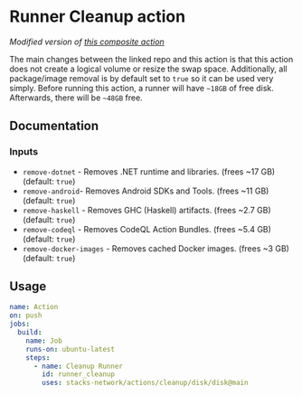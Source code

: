 # Runner Cleanup action

_Modified version of [this composite action](https://github.com/easimon/maximize-build-space/)_

The main changes between the linked repo and this action is that this action does not create a logical volume or resize the swap space. Additionally, all package/image removal is by default set to `true` so it can be used very simply.
Before running this action, a runner will have `~18GB` of free disk. Afterwards, there will be `~48GB` free.

## Documentation

### Inputs

- `remove-dotnet` - Removes .NET runtime and libraries. (frees ~17 GB) (default: `true`)
- `remove-android`- Removes Android SDKs and Tools. (frees ~11 GB) (default: `true`)
- `remove-haskell` - Removes GHC (Haskell) artifacts. (frees ~2.7 GB) (default: `true`)
- `remove-codeql` - Removes CodeQL Action Bundles. (frees ~5.4 GB) (default: `true`)
- `remove-docker-images` - Removes cached Docker images. (frees ~3 GB) (default: `true`)

## Usage

```yaml
name: Action
on: push
jobs:
  build:
    name: Job
    runs-on: ubuntu-latest
    steps:
      - name: Cleanup Runner
        id: runner_cleanup
        uses: stacks-network/actions/cleanup/disk/disk@main
```
